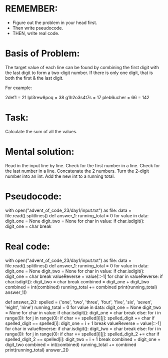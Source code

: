 # REMEMBER:
- Figure out the problem in your head first.
- Then write pseudocode.
- THEN, write real code.

# Basis of Problem:
The target value of each line can be found by combining the first digit with the last digit to form a two-digit number.
If there is only one digit, that is both the first & the last digit.

For example:

2def1       = 21
lpl3rew8poq = 38
g1h2o3s4t7s = 17
pleb6ucher  = 66
= 142

# Task:
Calculate the sum of all the values.

# Mental solution:
Read in the input line by line.
Check for the first number in a line.
Check for the last number in a line.
Concatenate the 2 numbers.
Turn the 2-digit number into an int.
Add the new int to a running total.

# Pseudocode:

with open("advent_of_code_23/day1/input.txt") as file:
    data = file.read().splitlines()
    def answer_1:
        running_total = 0
        for value in data:
            digit_one = None
            digit_two = None
            for char in value:
                if char.isdigit():
                    digit_one = char
                    break

# Real code:

with open("advent_of_code_23/day1/input.txt") as file:
    data = file.read().splitlines()
    def answer_1:
        running_total = 0
        for value in data:
            digit_one = None
            digit_two = None
            for char in value:
                if char.isdigit():
                    digit_one = char
                    break
            valueReverse = value[::-1]
            for char in valueReverse:
                if char.isdigit():
                    digit_two = char
                    break
            combined = digit_one + digit_two
            combined = int(combined)
            running_total += combined
        print(running_total)
    answer_1()

 def answer_2():
        spelled = ('one', 'two', 'three', 'four', 'five', 'six', 'seven', 'eight', 'nine')
        running_total = 0
        for value in data:
            digit_one = None
            digit_two = None
            for char in value:
                if char.isdigit():
                    digit_one = char
                    break
                else:
                    for i in range(0):
                        for j in range(0):
                            if char == spelled[i][j]:
                                spelled_digit += char
                            if spelled_digit == spelled[i]:
                                digit_one = i + 1
                                break
            valueReverse = value[::-1]
            for char in valueReverse:
                if char.isdigit():
                    digit_two = char
                    break
                else: 
                    for i in range(0):
                        for j in range(0):
                            if char == spelled[i][j]:
                                spelled_digit_2 += char
                            if spelled_digit_2 == spelled[i]:
                                digit_two = i + 1
                                break
            combined = digit_one + digit_two
            combined = int(combined)
            running_total += combined
        print(running_total)
    answer_2()
